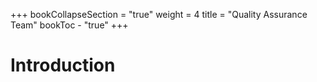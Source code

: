 +++
bookCollapseSection = "true"
weight = 4
title = "Quality Assurance Team"
bookToc - "true"
+++

# Introduction
